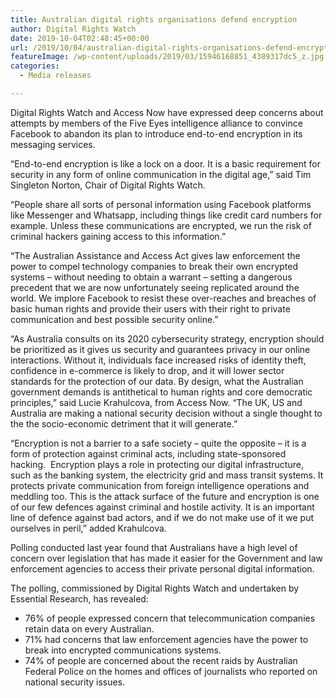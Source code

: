 ```yaml
---
title: Australian digital rights organisations defend encryption
author: Digital Rights Watch
date: 2019-10-04T02:48:45+00:00
url: /2019/10/04/australian-digital-rights-organisations-defend-encryption/
featureImage: /wp-content/uploads/2019/03/15946168851_4389317dc5_z.jpg
categories:
  - Media releases

---
```

Digital Rights Watch and Access Now have expressed deep concerns about attempts by members of the Five Eyes intelligence alliance to convince Facebook to abandon its plan to introduce end-to-end encryption in its messaging services. 

&#8220;End-to-end encryption is like a lock on a door. It is a basic requirement for security in any form of online communication in the digital age,” said Tim Singleton Norton, Chair of Digital Rights Watch. 

“People share all sorts of personal information using Facebook platforms like Messenger and Whatsapp, including things like credit card numbers for example. Unless these communications are encrypted, we run the risk of criminal hackers gaining access to this information.”

&#8220;The Australian Assistance and Access Act gives law enforcement the power to compel technology companies to break their own encrypted systems &#8211; without needing to obtain a warrant &#8211; setting a dangerous precedent that we are now unfortunately seeing replicated around the world. We implore Facebook to resist these over-reaches and breaches of basic human rights and provide their users with their right to private communication and best possible security online.&#8221;

“As Australia consults on its 2020 cybersecurity strategy, encryption should be prioritized as it gives us security and guarantees privacy in our online interactions. Without it, individuals face increased risks of identity theft, confidence in e-commerce is likely to drop, and it will lower sector standards for the protection of our data. By design, what the Australian government demands is antithetical to human rights and core democratic principles,” said Lucie Krahulcova, from Access Now. “The UK, US and Australia are making a national security decision without a single thought to the the socio-economic detriment that it will generate.”

“Encryption is not a barrier to a safe society – quite the opposite – it is a form of protection against criminal acts, including state-sponsored hacking.  Encryption plays a role in protecting our digital infrastructure, such as the banking system, the electricity grid and mass transit systems. It protects private communication from foreign intelligence operations and meddling too. This is the attack surface of the future and encryption is one of our few defences against criminal and hostile activity. It is an important line of defence against bad actors, and if we do not make use of it we put ourselves in peril,” added Krahulcova.

Polling conducted last year found that Australians have a high level of concern over legislation that has made it easier for the Government and law enforcement agencies to access their private personal digital information.

The polling, commissioned by Digital Rights Watch and undertaken by Essential Research, has revealed: 

  * 76% of people expressed concern that telecommunication companies retain data on every Australian.
  * 71% had concerns that law enforcement agencies have the power to break into encrypted communications systems.
  * 74% of people are concerned about the recent raids by Australian Federal Police on the homes and offices of journalists who reported on national security issues.